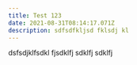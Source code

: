 ```yaml
---
title: Test 123
date: 2021-08-31T08:14:17.071Z
description: sdfsdfkljsd fklsdj kl
---
```

dsfsdjklfsdkl fjsdklfj sdklfj sdklfj